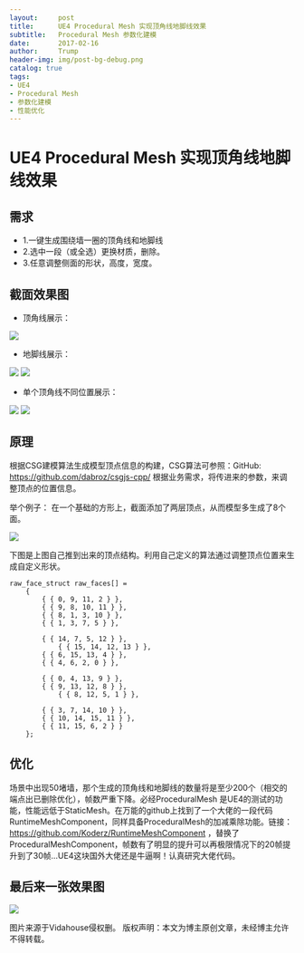 ```yaml
---
layout:     post
title:      UE4 Procedural Mesh 实现顶角线地脚线效果
subtitle:   Procedural Mesh 参数化建模
date:       2017-02-16
author:     Trump
header-img: img/post-bg-debug.png
catalog: true
tags:
- UE4
- Procedural Mesh
- 参数化建模
- 性能优化
---
```


# UE4 Procedural Mesh 实现顶角线地脚线效果


## 需求
- 1.一键生成围绕墙一圈的顶角线和地脚线
- 2.选中一段（或全选）更换材质，删除。
- 3.任意调整侧面的形状，高度，宽度。

## 截面效果图
- 顶角线展示：

![](http://mingchuan.wang/img/Line/Line_1.png)

- 地脚线展示：

![](http://mingchuan.wang/img/Line/Line_2.png)
![](http://mingchuan.wang/img/Line/Line_4.png)

- 单个顶角线不同位置展示：

![](http://mingchuan.wang/img/Line/Line_5.png)
![](http://mingchuan.wang/img/Line/Line_6.png)

## 原理

根据CSG建模算法生成模型顶点信息的构建，CSG算法可参照：GitHub: https://github.com/dabroz/csgjs-cpp/
根据业务需求，将传进来的参数，来调整顶点的位置信息。

举个例子：
在一个基础的方形上，截面添加了两层顶点，从而模型多生成了8个面。

![](http://mingchuan.wang/img/Line/Point.png)

下图是上图自己推到出来的顶点结构。利用自己定义的算法通过调整顶点位置来生成自定义形状。
```
raw_face_struct raw_faces[] = 
	{
		{ { 0, 9, 11, 2 } },
		{ { 9, 8, 10, 11 } },
		{ { 8, 1, 3, 10 } },
		{ { 1, 3, 7, 5 } },
        
		{ { 14, 7, 5, 12 } },
        	{ { 15, 14, 12, 13 } },
		{ { 6, 15, 13, 4 } },
		{ { 4, 6, 2, 0 } },
        
		{ { 0, 4, 13, 9 } },
		{ { 9, 13, 12, 8 } },
        	{ { 8, 12, 5, 1 } },

		{ { 3, 7, 14, 10 } },
		{ { 10, 14, 15, 11 } },
		{ { 11, 15, 6, 2 } }
	};
```


## 优化
场景中出现50堵墙，那个生成的顶角线和地脚线的数量将是至少200个（相交的端点出已删除优化），帧数严重下降。必经ProceduralMesh 是UE4的测试的功能，性能远低于StaticMesh。在万能的github上找到了一个大佬的一段代码 RuntimeMeshComponent，同样具备ProceduralMesh的加减乘除功能。链接：https://github.com/Koderz/RuntimeMeshComponent ，替换了ProceduralMeshComponent，帧数有了明显的提升可以再极限情况下的20帧提升到了30帧...UE4这块国外大佬还是牛逼啊！认真研究大佬代码。

## 最后来一张效果图

![](http://mingchuan.wang/img/Line/Line_7.png)

图片来源于Vidahouse侵权删。
版权声明：本文为博主原创文章，未经博主允许不得转载。
